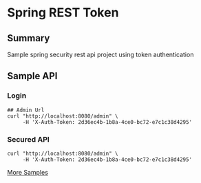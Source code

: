 # Spring REST Token

## Summary

Sample spring security rest api project using token authentication

## Sample API

### Login

```
## Admin Url
curl "http://localhost:8080/admin" \
     -H 'X-Auth-Token: 2d36ec4b-1b8a-4ce0-bc72-e7c1c38d4295'
```

### Secured API

```
curl "http://localhost:8080/admin" \
     -H 'X-Auth-Token: 2d36ec4b-1b8a-4ce0-bc72-e7c1c38d4295'
```

[More Samples](demo.paw)